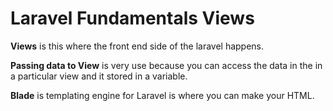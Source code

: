 # Laravel Fundamentals Views

**Views** is this where the front end side of the laravel happens.

**Passing data to View** is very use because you can access the data in the in a particular view and it stored in a variable.


**Blade** is templating engine for Laravel is where you can make your HTML.